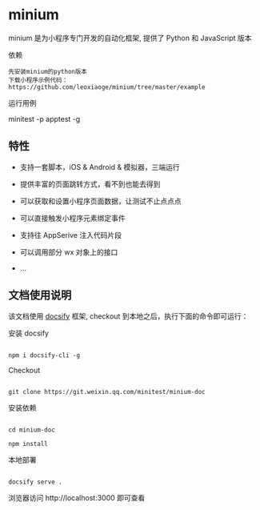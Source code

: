 # minium
minium 是为小程序专门开发的自动化框架, 提供了 Python 和 JavaScript 版本

依赖

    先安装minium的python版本
    下载小程序示例代码： https://github.com/leoxiaoge/minium/tree/master/example

运行用例

minitest -p apptest -g

## 特性 

- 支持一套脚本，iOS & Android & 模拟器，三端运行

- 提供丰富的页面跳转方式，看不到也能去得到

- 可以获取和设置小程序页面数据，让测试不止点点点

- 可以直接触发小程序元素绑定事件

- 支持往 AppSerive 注入代码片段

- 可以调用部分 wx 对象上的接口

- ...

## 文档使用说明

该文档使用 [docsify](https://docsify.js.org/#/zh-cn/quickstart) 框架, checkout 到本地之后，执行下面的命令即可运行：

 

安装 docsify

```shell

npm i docsify-cli -g

```

 

Checkout 

```shell

git clone https://git.weixin.qq.com/minitest/minium-doc

```


安装依赖

```shell

cd minium-doc

npm install

```

本地部署

```shell

docsify serve .

```
 

浏览器访问 http://localhost:3000 即可查看
